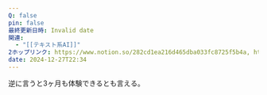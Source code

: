```yaml
---
Q: false
pin: false
最終更新日時: Invalid date
関連:
  - "[[テキスト系AI]]"
2ホップリンク: https://www.notion.so/282cd1ea216d465dba033fc8725f5b4a, https://www.notion.so/287d23dca1da4ce3a3681670411ff4c9, https://www.notion.so/7cda8607103246f9b7c0ce265dba7485
date: 2024-12-27T22:34
---
```

  

逆に言うと3ヶ月も体験できるとも言える。